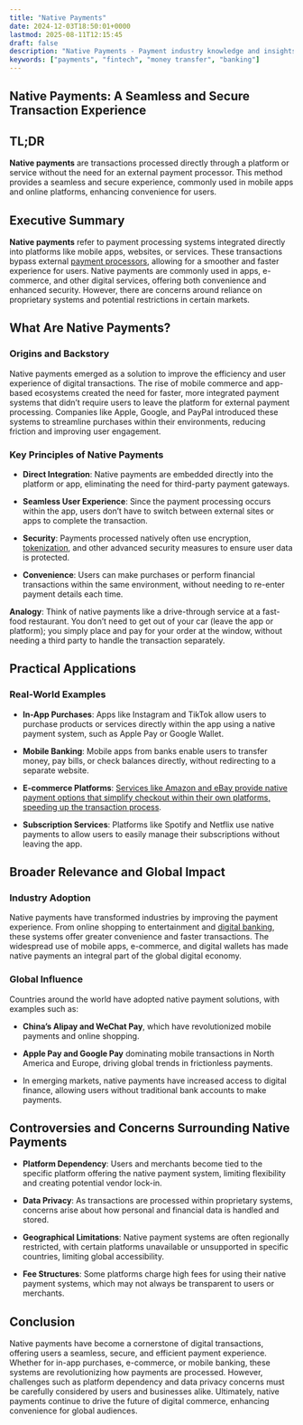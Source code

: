 ```yaml
---
title: "Native Payments"
date: 2024-12-03T18:50:01+0000
lastmod: 2025-08-11T12:15:45
draft: false
description: "Native Payments - Payment industry knowledge and insights"
keywords: ["payments", "fintech", "money transfer", "banking"]
---
```


## Native Payments: A Seamless and Secure Transaction Experience

## TL;DR

**Native payments** are transactions processed directly through a platform or service without the need for an external payment processor. This method provides a seamless and secure experience, commonly used in mobile apps and online platforms, enhancing convenience for users.

## Executive Summary

**Native payments** refer to payment processing systems integrated directly into platforms like mobile apps, websites, or services. These transactions bypass external [payment processors](https://faisalkhanllc.xyz/resources/payments-wiki/p/payment-processor/), allowing for a smoother and faster experience for users. Native payments are commonly used in apps, e-commerce, and other digital services, offering both convenience and enhanced security. However, there are concerns around reliance on proprietary systems and potential restrictions in certain markets.

## What Are Native Payments?

### Origins and Backstory

Native payments emerged as a solution to improve the efficiency and user experience of digital transactions. The rise of mobile commerce and app-based ecosystems created the need for faster, more integrated payment systems that didn’t require users to leave the platform for external payment processing. Companies like Apple, Google, and PayPal introduced these systems to streamline purchases within their environments, reducing friction and improving user engagement.

### Key Principles of Native Payments

- **Direct Integration**: Native payments are embedded directly into the platform or app, eliminating the need for third-party payment gateways.

- **Seamless User Experience**: Since the payment processing occurs within the app, users don’t have to switch between external sites or apps to complete the transaction.

- **Security**: Payments processed natively often use encryption, [tokenization](https://faisalkhanllc.xyz/resources/payments-wiki/t/tokenization/), and other advanced security measures to ensure user data is protected.

- **Convenience**: Users can make purchases or perform financial transactions within the same environment, without needing to re-enter payment details each time.

**Analogy**: Think of native payments like a drive-through service at a fast-food restaurant. You don’t need to get out of your car (leave the app or platform); you simply place and pay for your order at the window, without needing a third party to handle the transaction separately.

## Practical Applications

### Real-World Examples

- **In-App Purchases**: Apps like Instagram and TikTok allow users to purchase products or services directly within the app using a native payment system, such as Apple Pay or Google Wallet.

- **Mobile Banking**: Mobile apps from banks enable users to transfer money, pay bills, or check balances directly, without redirecting to a separate website.

- **E-commerce Platforms**: [Services like Amazon and eBay provide native payment options that simplify checkout within their own platforms, speeding up the transaction process](https://faisalkhanllc.xyz/resources/payments-wiki/e/e-commerce-platforms/).

- **Subscription Services**: Platforms like Spotify and Netflix use native payments to allow users to easily manage their subscriptions without leaving the app.

## Broader Relevance and Global Impact

### Industry Adoption

Native payments have transformed industries by improving the payment experience. From online shopping to entertainment and [digital banking](https://faisalkhanllc.xyz/resources/payments-wiki/d/digital-bank/), these systems offer greater convenience and faster transactions. The widespread use of mobile apps, e-commerce, and digital wallets has made native payments an integral part of the global digital economy.

### Global Influence

Countries around the world have adopted native payment solutions, with examples such as:

- **China’s Alipay and WeChat Pay**, which have revolutionized mobile payments and online shopping.

- **Apple Pay and Google Pay** dominating mobile transactions in North America and Europe, driving global trends in frictionless payments.

- In emerging markets, native payments have increased access to digital finance, allowing users without traditional bank accounts to make payments.

## Controversies and Concerns Surrounding Native Payments

- **Platform Dependency**: Users and merchants become tied to the specific platform offering the native payment system, limiting flexibility and creating potential vendor lock-in.

- **Data Privacy**: As transactions are processed within proprietary systems, concerns arise about how personal and financial data is handled and stored.

- **Geographical Limitations**: Native payment systems are often regionally restricted, with certain platforms unavailable or unsupported in specific countries, limiting global accessibility.

- **Fee Structures**: Some platforms charge high fees for using their native payment systems, which may not always be transparent to users or merchants.

## Conclusion

Native payments have become a cornerstone of digital transactions, offering users a seamless, secure, and efficient payment experience. Whether for in-app purchases, e-commerce, or mobile banking, these systems are revolutionizing how payments are processed. However, challenges such as platform dependency and data privacy concerns must be carefully considered by users and businesses alike. Ultimately, native payments continue to drive the future of digital commerce, enhancing convenience for global audiences.